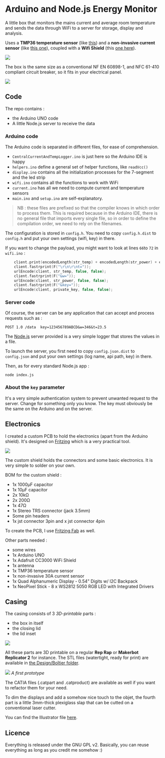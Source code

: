 Arduino and Node.js Energy Monitor
======================

A little box that monitors the mains current and average room temperature and sends the data through WiFi to a server for storage, display and analysis.

Uses a **TMP36 temperature sensor** (like [this](https://www.sparkfun.com/products/10988)) and a **non-invasive current sensor** (like [this one](https://www.sparkfun.com/products/11005)), coupled with a **Wifi Shield** (this [one here](https://learn.adafruit.com/adafruit-cc3000-wifi)).

![](https://raw.githubusercontent.com/tchapi/Arduino-Energy-Monitor/master/Pictures/insitu.jpg)

The box is the same size as a conventional NF EN 60898-1, and NFC 61-410 compliant circuit breaker, so it fits in your electrical panel.

![](https://raw.githubusercontent.com/tchapi/Arduino-Energy-Monitor/master/Pictures/lights.jpg)

## Code

The repo contains : 

  - the Arduino UNO code
  - A little Node.js server to receive the data

### Arduino code

The Arduino code is separated in different files, for ease of comprehension.

  - `CentralCurrentAndTempLogger.ino` is just here so the Arduino IDE is happy
  - `helpers.ino` define a general set of helper functions, like `readVcc()`
  - `display.ino` contains all the initialization processes for the 7-segment and the led strip
  - `wifi.ino` contains all the functions to work with WiFi
  - `current.ino` has all we need to compute current and temperature sensors
  - `main.ino` and `setup.ino` are self-explanatory.

> NB : these files are prefixed so that the compiler knows in which order to process them. This is required because in the Arduino IDE, there is no general file that imports every single file, so in order to define the compilation order, we need to rely on the filenames.

The configuration is stored in `config.h`. You need to copy `config.h.dist` to `config.h` and put your own settings (wifi, key) in there.

If you want to change the payload, you might want to look at lines `66`to `72` in `wifi.ino` :

```C
    client.print(encodedLength(str_temp) + encodedLength(str_power) + encodedLength(private_key) + 10);
    client.fastrprint(F("\r\n\r\nt="));
    urlEncode(client, str_temp, false, false);
    client.fastrprint(F("&w="));
    urlEncode(client, str_power, false, false);
    client.fastrprint(F("&key="));
    urlEncode(client, private_key, false, false);
```

### Server code

Of course, the server can be any application that can accept and process requests such as :

    POST 1.0 /data  key=123456789ABCD&w=346&t=23.5

The [Node.js](http://nodejs.org/) server provided is a very simple logger that stores the values in a file.

To launch the server, you first need to copy `config.json.dist` to `config.json` and put your own settings (log name, api path, key) in there.

Then, as for every standard Node.js app :

    node index.js

### About the `key` parameter

It's a very simple authentication system to prevent unwanted request to the server. Change for something only you know. The key must obviously be the same on the Arduino and on the server.

## Electronics

I created a custom PCB to hold the electronics (apart from the Arduino shield). It's designed on [Fritzing](http://fritzing.org/download/) which is a very practical tool.

![](https://raw.githubusercontent.com/tchapi/Arduino-Energy-Monitor/master/Pictures/fritzing.png)

The custom shield holds the connectors and some basic electronics. It is very simple to solder on your own.

BOM for the custom shield :

  - 1x 1000µF capacitor
  - 1x 10µF capacitor
  - 2x 10kΩ
  - 2x 200Ω
  - 1x 47Ω
  - 1x Stereo TRS connector (jack 3.5mm)
  - Some pin headers
  - 1x jst connector 3pin and x jst connector 4pin

To create the PCB, I use [Fritzing Fab](http://fab.fritzing.org/pricing) as well.


Other parts needed :

  - some wires
  - 1x Arduino UNO
  - 1x Adafruit CC3000 WiFi Shield
  - 1x antenna
  - 1x TMP36 temperature sensor
  - 1x non-invasive 30A current sensor
  - 1x Quad Alphanumeric Display - 0.54" Digits w/ I2C Backpack
  - 1x NeoPixel Stick - 8 x WS2812 5050 RGB LED with Integrated Drivers

## Casing

The casing consists of 3 _3D-printable_ parts :

  - the box in itself
  - the closing lid
  - the lid inset 

![](https://raw.githubusercontent.com/tchapi/Arduino-Energy-Monitor/master/Pictures/3D.png)

All these parts are 3D printable on a regular **Rep Rap** or **Makerbot Replicator 2** for instance. The STL files (watertight, ready for print) are available in [the Design/Boîtier folder](https://github.com/tchapi/Arduino-Energy-Monitor/tree/master/Design/Bo%C3%AEtier%20principal/Exports%20STL).

![](https://raw.githubusercontent.com/tchapi/Arduino-Energy-Monitor/master/Pictures/proto1.jpg)
_A first prototype_

The CATIA files (.catpart and .catproduct) are available as well if you want to refactor them for your need.

To dim the displays and add a somehow nice touch to the objet, the fourth part is a little 3mm-thick plexiglass slap that can be cutted on a conventional laser cutter.

You can find the Illustrator file [here](https://github.com/tchapi/Arduino-Energy-Monitor/tree/master/Design/Bo%C3%AEtier%20principal/Plaque%20de%20protection%20plexiglas).


## Licence

Everything is released under the GNU GPL v2. Basically, you can reuse everything as long as you credit me somehow :)
